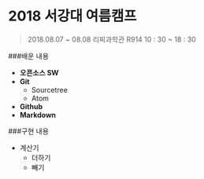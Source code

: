 # 2018 서강대 여름캠프

> 2018.08.07 ~ 08.08
> 리찌과학관 R914
> 10 : 30 ~ 18 : 30

###배운 내용
- **오픈소스 SW**
- **Git**
  - Sourcetree
  - Atom
- **Github**
- **Markdown**

###구현 내용
- 계산기
  - 더하기
  - 빼기
 
